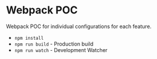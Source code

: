 # Webpack POC
Webpack POC for individual configurations for each feature.

- `npm install`
- `npm run build` - Production build
- `npm run watch` - Development Watcher